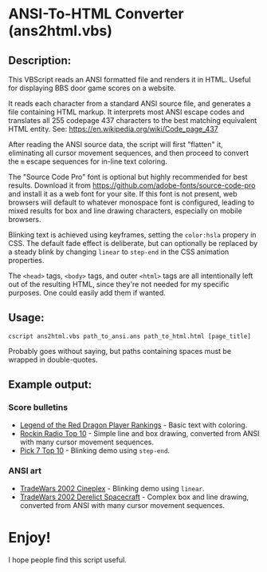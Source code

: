 # ANSI-To-HTML Converter (ans2html.vbs)

## Description:

  This VBScript reads an ANSI formatted file and renders it in HTML.  Useful for
  displaying BBS door game scores on a website.

  It reads each character from a standard ANSI source file, and generates
  a file containing HTML markup.  It interprets most ANSI escape codes
  and translates all 255 codepage 437 characters to the best matching
  equivalent HTML entity.
  See: https://en.wikipedia.org/wiki/Code_page_437

  After reading the ANSI source data, the script will first "flatten" it,
  eliminating all cursor movement sequences, and then proceed to convert 
  the `m` escape sequences for in-line text coloring.

  The "Source Code Pro" font is optional but highly recommended for best
  results. Download it from https://github.com/adobe-fonts/source-code-pro
  and install it as a web font for your site.  If this font is not present,
  web browsers will default to whatever monospace font is configured,
  leading to mixed results for box and line drawing characters,
  especially on mobile browsers.

  Blinking text is achieved using keyframes, setting the `color:hsla` propery
  in CSS. The default fade effect is deliberate, but can optionally be replaced by a steady 
  blink by changing `linear` to `step-end` in the CSS animation properties.

  The `<head>` tags, `<body>` tags, and outer `<html>` tags are all 
  intentionally left out of the resulting HTML, since they're not needed 
  for my specific purposes. One could easily add them if wanted.

## Usage:

  `cscript ans2html.vbs path_to_ansi.ans path_to_html.html [page_title]`

Probably goes without saying, but paths containing spaces must be wrapped
in double-quotes.
  
## Example output:
### Score bulletins
  - [Legend of the Red Dragon Player Rankings](https://conchaos.synchro.net/doors/lord_bull.html) - Basic text with coloring.
  - [Rockin Radio Top 10](https://conchaos.synchro.net/doors/rradio_bull.html) - Simple line and box drawing, converted from ANSI with many cursor movement sequences.
  - [Pick 7 Top 10](https://conchaos.synchro.net/doors/pick7_bull.html) - Blinking demo using `step-end`.
### ANSI art
  - [TradeWars 2002 Cineplex](https://conchaos.synchro.net/doors/CINEPLEX.html) - Blinking demo using `linear`.
  - [TradeWars 2002 Derelict Spacecraft](https://conchaos.synchro.net/doors/ALN1.html) - Complex box and line drawing, converted from ANSI with many cursor movement sequences.

# Enjoy!
 I hope people find this script useful.
